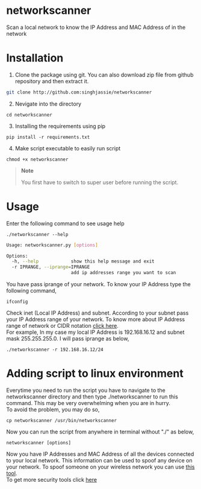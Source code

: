 # networkscanner
Scan a local network to know the IP Address and MAC Address of in the network

# Installation
1. Clone the package using git. You can also download zip file from github repository and then extract it.
```sh
git clone http://github.com:singhjassie/networkscanner
```
2. Nevigate into the directory
```
cd networkscanner
```
3. Installing the requirements using pip
```
pip install -r requirements.txt
```
4. Make script executable to easily run script
```
chmod +x networkscanner
```
> **Note**
>
>You first have to switch to super user before running the script.
# Usage
Enter the following command to see usage help
```
./networkscanner --help
```
```sh
Usage: networkscanner.py [options]

Options:
  -h, --help            show this help message and exit
  -r IPRANGE, --iprange=IPRANGE
                        add ip addresses range you want to scan
```
You have pass iprange of your network. To know your IP Address type the following command,
```
ifconfig
```
Check inet (Local IP Address) and subnet. According to your subnet pass your IP Address range of your network. To know more about IP Address range of network or CIDR notation [click here](https://community.spiceworks.com/networking/articles/2495-what-is-cidr-notation).
<br>For example, In my case my local IP Address is 192.168.16.12 and subnet mask 255.255.255.0. I will pass iprange as below,
```
./networkscanner -r 192.168.16.12/24
```

# Adding script to linux environment
Everytime you need to run the script you have to navigate to the networkscanner directory and then type ./networkscanner to run this command. This may be very overwhelming when you are in hurry. 
<br>
To avoid the problem, you may do so,
```
cp networkscanner /usr/bin/networkscanner
```
Now you can run the script from anywhere in terminal without "./" as below,
```
networkscanner [options]
```
Now you have IP Addresses and MAC Address of all the devices connected to your local network. This information can be used to spoof any device on your network. To spoof someone on your wireless network you can use [this tool](http://github.com:singhjassie/networkspoofer).
<br>To get more security tools click [here](https://github.com/singhjassie?tab=repositories)

